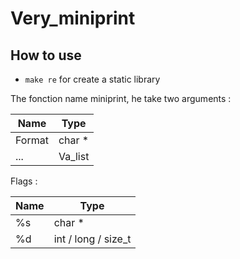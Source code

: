 # Very_miniprint

## How to use

- `make re` for create a static library

The fonction name miniprint, he take two arguments :

| Name   | Type    |
| ------ | ------- |
| Format | char *  |
| ...    | Va_list |

Flags :

| Name | Type                |
| ---- | ------------------- |
| %s   | char *              |
| %d   | int / long / size_t |